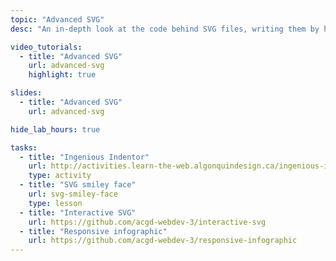 ```yaml
---
topic: "Advanced SVG"
desc: "An in-depth look at the code behind SVG files, writing them by hand and adding effects to them."

video_tutorials:
  - title: "Advanced SVG"
    url: advanced-svg
    highlight: true

slides:
  - title: "Advanced SVG"
    url: advanced-svg

hide_lab_hours: true

tasks:
  - title: "Ingenious Indentor"
    url: http://activities.learn-the-web.algonquindesign.ca/ingenious-indentor/
    type: activity
  - title: "SVG smiley face"
    url: svg-smiley-face
    type: lesson
  - title: "Interactive SVG"
    url: https://github.com/acgd-webdev-3/interactive-svg
  - title: "Responsive infographic"
    url: https://github.com/acgd-webdev-3/responsive-infographic
---
```

